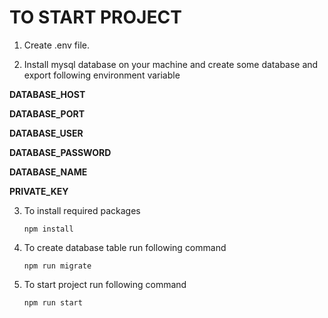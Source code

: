 # TO START PROJECT

1. Create .env file.

2. Install mysql database on your machine and create some database and export following environment variable  

  **DATABASE_HOST**  

  **DATABASE_PORT**

  **DATABASE_USER**

  **DATABASE_PASSWORD**

  **DATABASE_NAME**  

  **PRIVATE_KEY**

3. To install required packages

    `npm install`

4. To create database table run following command

    `npm run migrate`

5. To start project run following command

    `npm run start`
